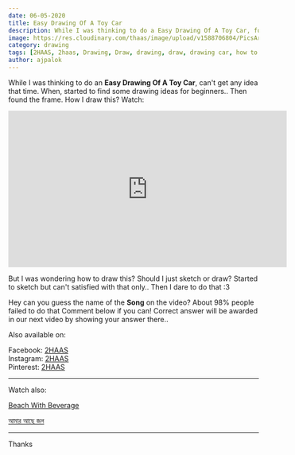 ```yaml
---
date: 06-05-2020
title: Easy Drawing Of A Toy Car
description: While I was thinking to do a Easy Drawing Of A Toy Car, found a frame to draw..
image: https://res.cloudinary.com/thaas/image/upload/v1588706804/PicsArt_05-05-06.16.48_kugni9.jpg
category: drawing
tags: [2HAAS, 2haas, Drawing, Draw, drawing, draw, drawing car, how to draw a car, drawing tutorials, oil pastel drawing, oil pastel drawing for beginners, oil pastel drawing easy, drawing ideas, drawings easy, old car, car old, toy car, toy, car]
author: ajpalok
---
```

While I was thinking to do an <b>Easy Drawing Of A Toy Car</b>, can't get any idea that time. When, started to find some drawing ideas for beginners.. Then found the frame. How I draw this? Watch:

<iframe width="560" height="315" src="https://www.youtube.com/embed/79Cv2Yi0xO0" frameborder="0" allow="accelerometer; autoplay; encrypted-media; gyroscope; picture-in-picture" allowfullscreen></iframe>

But I was wondering how to draw this? Should I just sketch or draw? Started to sketch but can't satisfied with that only.. Then I dare to do that :3

Hey can you guess the name of the <b>Song</b> on the video? About 98% people failed to do that Comment below if you can! Correct answer will be awarded in our next video by showing your answer there..  
 
Also available on:
  
Facebook: [2HAAS](https://facebook.com/2haas)  
Instagram: [2HAAS](https://instagram.com/2haas.ml)  
Pinterest: [2HAAS](https://pinterest.com/2haas_ml)  
   
-------------------------------------------------------------------

Watch also:

[Beach With Beverage](https://youtu.be/8MH68Znm_ro)  

[আমার আছে জল](https://youtu.be/aPH-It6tL0I)  

------------------------------------------------------------------
Thanks

